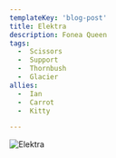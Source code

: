 ```yaml
---
templateKey: 'blog-post'
title: Elektra
description: Fonea Queen
tags:
  -  Scissors
  -  Support
  -  Thornbush
  -  Glacier
allies:
  -  Ian
  -  Carrot
  -  Kitty

---
```

![Elektra](/img/Elektra.png)
